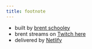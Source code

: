 ```yaml
---
title: footnote
---
```


* built by [brent schooley](https://twitter.com/brentschooley)
* brent streams on [Twitch here](https://twitch.tv/chefbrent)
* delivered by [Netlify](https://www.netlify.com/)